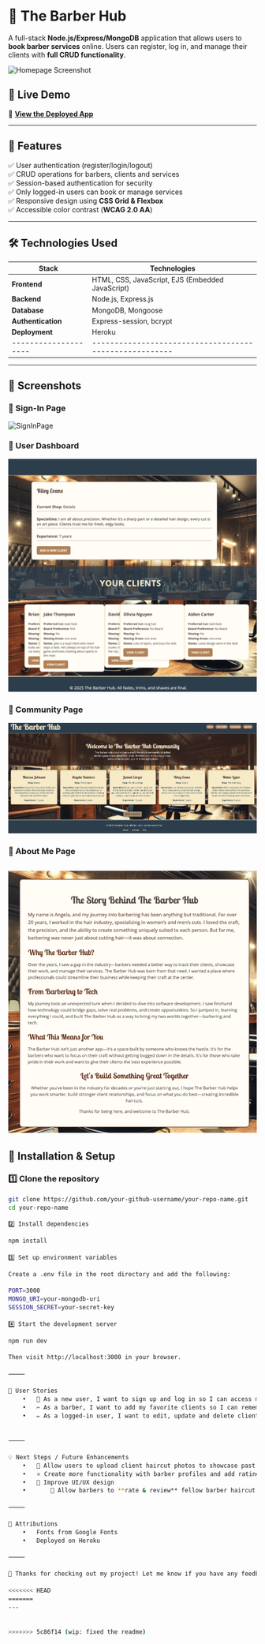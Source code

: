 # 💈 The Barber Hub

A full-stack **Node.js/Express/MongoDB** application that allows users to **book barber services** online. Users can register, log in, and manage their clients with **full CRUD functionality**.

![Homepage Screenshot](public/images/landingPage.png)

## 🚀 Live Demo
🔗 **[View the Deployed App](https://thebarberhub-94f9e608dda6.herokuapp.com/)**

---

## 📌 Features

✅ User authentication (register/login/logout)  
✅ CRUD operations for barbers, clients and services  
✅ Session-based authentication for security  
✅ Only logged-in users can book or manage services  
✅ Responsive design using **CSS Grid & Flexbox**  
✅ Accessible color contrast (**WCAG 2.0 AA**)  

---

## 🛠 Technologies Used

| **Stack**          | **Technologies**                                     |
|--------------------|------------------------------------------------------|
| **Frontend**       | HTML, CSS, JavaScript, EJS (Embedded JavaScript)     |
| **Backend**        | Node.js, Express.js                                  |
| **Database**       | MongoDB, Mongoose                                    |
| **Authentication** | Express-session, bcrypt                              |
| **Deployment**     | Heroku                                               |
|--------------------|------------------------------------------------------|
---

## 📸 Screenshots

### 🔹 Sign-In Page
![SignInPage](public/images/signIn.png)

### 🔹 User Dashboard
![ProfilePage](public/images/profilePage.png)

### 🔹 Community Page
![CommunityPage](public/images/communityPage.png)

### 🔹 About Me Page
![AboutMe](public/images/about.png)
---

## 🔧 Installation & Setup

### 1️⃣ Clone the repository
```bash
git clone https://github.com/your-github-username/your-repo-name.git
cd your-repo-name

2️⃣ Install dependencies

npm install

3️⃣ Set up environment variables

Create a .env file in the root directory and add the following:

PORT=3000
MONGO_URI=your-mongodb-uri
SESSION_SECRET=your-secret-key

4️⃣ Start the development server

npm run dev

Then visit http://localhost:3000 in your browser.

⸻

🔑 User Stories
	•	🛂 As a new user, I want to sign up and log in so I can access my dashboard.
	•	✂️ As a barber, I want to add my favorite clients so I can remember details about appointments.
	•	✏️ As a logged-in user, I want to edit, update and delete client information.


⸻

💡 Next Steps / Future Enhancements
	•	📸 Allow users to upload client haircut photos to showcase past work
	•	⭐ Create more functionality with barber profiles and add ratings
	•	🎨 Improve UI/UX design
	•   	🌟 Allow barbers to **rate & review** fellow barber haircut photos 

⸻

🙌 Attributions
	•	Fonts from Google Fonts
	•	Deployed on Heroku

⸻

🎉 Thanks for checking out my project! Let me know if you have any feedback. 🚀

<<<<<<< HEAD
=======
---


>>>>>>> 5c86f14 (wip: fixed the readme)
